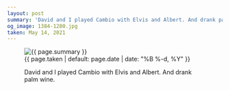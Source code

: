```yaml
---
layout: post
summary: 'David and I played Cambio with Elvis and Albert. And drank palm wine.'
og_image: 1384-1280.jpg
taken: May 14, 2021
---
```


<figure class="post">
 <img alt="{{ page.summary }}" sizes="(min-width: 700px) 50vw, calc(100vw - 2rem)" src="{{ site.assets_url }}/1384-640.jpg" srcset="{{ site.assets_url }}/1384-320.jpg 320w, {{ site.assets_url }}/1384-640.jpg 640w, {{ site.assets_url }}/1384-960.jpg 960w, {{ site.assets_url }}/1384-1280.jpg 1280w"/>
 <figcaption>
  <time>
   {{ page.taken | default: page.date | date: "%B %-d, %Y" }}
  </time>
  <p>
   David and I played Cambio with Elvis and Albert. And drank palm wine.
  </p>
 </figcaption>
</figure>
